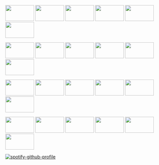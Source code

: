 <img width="90" height="50" src=https://64.media.tumblr.com/c384150d5a2bf7c3c8214747c6df1b1e/d5506f8482ad62df-00/s100x200/93e9df810d3ec37a4276fdfb283015619d94e256.gifv> <img width="90" height="50" src=https://64.media.tumblr.com/0ba67e273c23ff9444fb67ec3c176aef/1b272400c7365c9a-cc/s250x400/5fb0d356fedad2428259055f7a2571b16196179b.gifv> <img width="90" height="50" src=https://64.media.tumblr.com/51e85c654ca379d852840cf85d13a611/d5506f8482ad62df-cd/s100x200/351fb9afdbb4dba5f12f6aba306d1feecae40c75.gifv> <img width="90" height="50" src=https://64.media.tumblr.com/e7c5107a7e6fc8e72f02e7ed81a60f2f/d9e7c1d58407744b-12/s100x200/8530b538f45135f6f07ab60a616ffe74201498f5.gifv> <img width="90" height="50" src=https://i.postimg.cc/SsKBHFsm/image.png> <img width="90" height="50" src=https://i.postimg.cc/h4NG8MyX/image.png>

<img width="90" height="50" src=https://64.media.tumblr.com/cc434cf3b11f92735c01ec07ed4fcefc/5552dcb315b25168-6a/s100x200/07d4837bd69a501002e25cb428d29fab57cf9fac.gifv> <img width="90" height="50" src=https://64.media.tumblr.com/d44bd55eee32e013b814be58387e265b/5552dcb315b25168-45/s100x200/826eaf356e5fb5ae18049ac621c312a0f5eb9455.gifv> <img width="90" height="50" src=https://64.media.tumblr.com/933069402ae2e3a24af1d0c334876ef9/410a1ac71a3e45fb-f0/s100x200/545911acaee4280ac3c4d9019df7c435ca0059cf.gifv> <img width="90" height="50" src=https://64.media.tumblr.com/d9dc966c5171bf44759a6e5501af91cd/410a1ac71a3e45fb-6e/s100x200/8aebc0b02155899c88217104c4296faac1b2abf2.gifv> <img width="90" height="50" src=https://64.media.tumblr.com/582148cc713b92422d4065ac8f4f745e/f985059393fa0a0e-6e/s100x200/ba2e56b731f9cb74ef0881faaea8ecfedf3dce8c.pnj> <img width="90" height="50" src=https://64.media.tumblr.com/725375de9d63f8729be38fa4e4a89a11/f985059393fa0a0e-4a/s100x200/51f586295008fb04f35b58e46ae6263cf19032bc.pnj>

<img width="90" height="50" src=https://64.media.tumblr.com/47f43de9f090ee9cc72c07916a7416d1/9f87654b903f3910-12/s100x200/160b983bea785c8297c4fcbd8f3e27e085d326e8.gifv> <img width="90" height="50" src=https://64.media.tumblr.com/7ad83200878275c8744e375e7a49ab3a/9f87654b903f3910-7b/s100x200/0e61bc76f4c69ae0daf87f84fc5f9c919e89014b.gifv> <img width="90" height="50" src=https://64.media.tumblr.com/912c753bdb6af9d82216a89560ef13a4/c9268657da8a9d48-3e/s100x200/625779cf40cae9dda5e10c5c5a819dc269f2b593.pnj> <img width="90" height="50" src=https://64.media.tumblr.com/a372cf876ab9fee42516286d2b03e021/c9268657da8a9d48-7c/s100x200/314b32d23cae0a7c29d51948eeea00855fa889ae.pnj> <img width="90" height="50" src=https://64.media.tumblr.com/ad2479ed895088105b5fdd86dae1b931/e9320a38348ef9fa-7d/s100x200/bd87f076d29fca2cc8972d64b50b74621d165a5e.pnj> <img width="90" height="50" src=https://64.media.tumblr.com/9e69c422fbd9a7c07445a45aadd66f3a/e9320a38348ef9fa-c5/s100x200/bc88eab0af6a1fef2616a44ac288f54c26980f54.pnj>

<img width="90" height="50" src=https://64.media.tumblr.com/ae273971a73487116ba95b2a2cfe8a04/799b250436f9bdca-a5/s100x200/e27e27e98ed7fde0552cc231d0a9f715d5f19abd.pnj> <img width="90" height="50" src=https://64.media.tumblr.com/62c5e4057ce5809607f10505adfd4c28/f19b909c109e140d-41/s100x200/f455dfc4bd78ea0a2b994f04cdc9a8616548a40a.pnj> <img width="90" height="50" src=https://64.media.tumblr.com/39567e6c1ac26ca6c152ed8d3da6e6eb/4e50d992a23d3a7e-a5/s100x200/41dca155a5784e7c45af2a807435cbe0818e0c57.gifv> <img width="90" height="50" src=https://i.postimg.cc/gkBn7m22/image.png> <img width="90" height="50" src=https://i.postimg.cc/NM40kwnY/image.png> <img width="90" height="50" src=https://i.postimg.cc/L5Q6G3Rb/image.png>

[![spotify-github-profile](https://spotify-github-profile.kittinanx.com/api/view?uid=q4pb1n2mfi8xdk3wff1bjn4jx&cover_image=true&theme=natemoo-re&show_offline=false&background_color=121212&interchange=false&bar_color=53b14f&bar_color_cover=false)](https://github.com/kittinan/spotify-github-profile)
